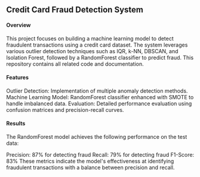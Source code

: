 ## Credit Card Fraud Detection System

#### Overview
This project focuses on building a machine learning model to detect fraudulent transactions using a credit card dataset. The system leverages various outlier detection techniques such as IQR, k-NN, DBSCAN, and Isolation Forest, followed by a RandomForest classifier to predict fraud. This repository contains all related code and documentation.

#### Features
Outlier Detection: Implementation of multiple anomaly detection methods.
Machine Learning Model: RandomForest classifier enhanced with SMOTE to handle imbalanced data.
Evaluation: Detailed performance evaluation using confusion matrices and precision-recall curves.

#### Results
The RandomForest model achieves the following performance on the test data:

Precision: 87% for detecting fraud
Recall: 79% for detecting fraud
F1-Score: 83%
These metrics indicate the model's effectiveness at identifying fraudulent transactions with a balance between precision and recall.


